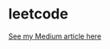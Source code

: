 # leetcode

[See my Medium article here](https://medium.com/@baobab.hacks/some-lessons-learned-from-leetcode-6409d1ca18ca)
